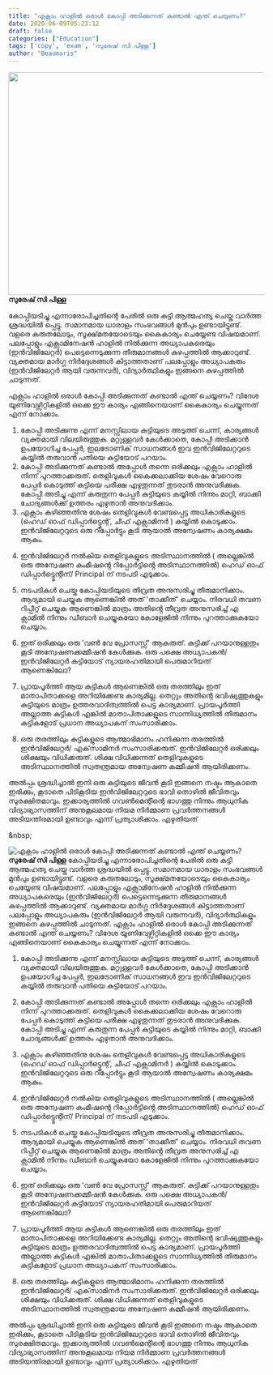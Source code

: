 ```yaml
---
title: "എക്സാം ഹാളിൽ ഒരാൾ കോപ്പി അടിക്കുന്നത് കണ്ടാൽ എന്ത് ചെയ്യണം?"
date: 2020-06-09T05:23:12
draft: false
categories: ["Education"]
tags: ['copy', 'exam', 'സുരേഷ് സി പിള്ള']
author: "Beaumaris"
---
```


<strong><a href="https://wordpress-972788-3403151.cloudwaysapps.com/suresh-c-pillai-post-copying-exam/276944/china-india-pm-border-issue-92" rel="attachment wp-att-276945"><img class="alignleft size-full wp-image-276945" src="https://cdn.boolokam.com/articles/2020/06/china-india-pm-border-issue-91.jpg" alt="" width="845" height="440" /></a>സുരേഷ് സി പിള്ള</strong>

കോപ്പിയടിച്ചു എന്നാരോപിച്ചതിന്റെ പേരിൽ ഒരു കുട്ടി ആത്മഹത്യ ചെയ്ത വാർത്ത ശ്രദ്ധയിൽ പ്പെട്ടു. സമാനമായ ധാരാളം സംഭവങ്ങൾ മുൻപും ഉണ്ടായിട്ടുണ്ട്. വളരെ കരുതലോടും, സൂക്ഷ്‌മതയോടെയും കൈകാര്യം ചെയ്യേണ്ട വിഷയമാണ്. പലപ്പോളും എക്സാമിനേഷൻ ഹാളിൽ നിൽക്കുന്ന അധ്യാപകരെയും (ഇൻവിജിലേറ്റർ) പെട്ടെന്നെടുക്കുന്ന തീരുമാനങ്ങൾ കുഴപ്പത്തിൽ ആക്കാറുണ്ട്. വ്യക്തമായ മാർഗ്ഗ നിർദ്ദേശങ്ങൾ കിട്ടാത്തതാണ് പലപ്പോളും അധ്യാപകരും (ഇൻവിജിലേറ്റർ ആയി വരുന്നവർ), വിദ്യാർത്ഥികളും ഇങ്ങനെ കുഴപ്പത്തിൽ ചാടുന്നത്.

എക്സാം ഹാളിൽ ഒരാൾ കോപ്പി അടിക്കുന്നത് കണ്ടാൽ എന്ത് ചെയ്യണം? വിദേശ യൂണിവേഴ്സിറ്റികളിൽ ഒക്കെ ഈ കാര്യം എങ്ങിനെയാണ് കൈകാര്യം ചെയ്യുന്നത് എന്ന് നോക്കാം.

<ol>
<li>കോപ്പി അടിക്കുന്നു എന്ന് മനസ്സിലായ കുട്ടിയുടെ അടുത്ത് ചെന്ന്, കാര്യങ്ങൾ വ്യക്തമായി വിലയിരുത്തുക. മറ്റുള്ളവർ കേൾക്കാതെ, കോപ്പി അടിക്കാൻ ഉപയോഗിച്ച പേപ്പർ, ഇലട്രോണിക് സാധനങ്ങൾ ഇവ ഇൻവിജിലേറ്ററുടെ കയ്യിൽ തരുവാൻ പതിയെ കുട്ടിയോട് പറയാം.</li>
<li>കോപ്പി അടിക്കുന്നത് കണ്ടാൽ അപ്പോൾ തന്നെ ഒരിക്കലും എക്സാം ഹാളിൽ നിന്ന് പുറത്താക്കരുത്. തെളിവുകൾ കൈക്കലാക്കിയ ശേഷം വേറൊരു പേപ്പർ കൊടുത്ത് കുട്ടിയെ പരീക്ഷ എഴുതുന്നത് തുടരാൻ അനുവദിക്കുക. കോപ്പി അടിച്ചു എന്ന് കരുതുന്ന പേപ്പർ കുട്ടിയുടെ കയ്യിൽ നിന്നും മാറ്റി, ബാക്കി ചോദ്യങ്ങൾക്ക് ഉത്തരം എഴുതാൻ അനുവദിക്കാം.</li>
<li>എക്സാം കഴിഞ്ഞതിനു ശേഷം തെളിവുകൾ വേണ്ടപ്പെട്ട അധികാരികളുടെ (ഹെഡ് ഓഫ് ഡിപ്പാർട്ട്മെന്റ്, ചീഫ് എക്സാമിനർ ) കയ്യിൽ കൊടുക്കാം. ഇൻവിജിലേറ്ററുടെ ഒരു റിപ്പോർട്ടും കൂടി ആയാൽ അന്വേഷണം കാര്യക്ഷമം ആകും.</li>
<li><p>ഇൻവിജിലേറ്റർ നൽകിയ തെളിവുകളുടെ അടിസ്ഥാനത്തിൽ ( അല്ലെങ്കിൽ ഒരു അന്വേഷണ കംമീഷൻ്റെ റിപ്പോർട്ടിൻ്റെ അടിസ്ഥാനത്തിൽ) ഹെഡ് ഓഫ് ഡിപ്പാർട്ട്മെന്റിന്/ Principal ന് നടപടി എടുക്കാം.</p></li>
<li><p>നടപടികൾ ചെയ്ത കോപ്പിയടിയുടെ തീവ്രത അനുസരിച്ചു തീരുമാനിക്കാം. ആദ്യമായി ചെയ്യുക ആണെങ്കിൽ അത് 'താക്കീത്' ചെയ്യാം. നിരവധി തവണ റിപ്പീറ്റ് ചെയ്യുക ആണെങ്കിൽ മാത്രം അതിൻ്റെ തീവ്രത അനുസരിച്ച് എ ക്സാമിൽ നിന്നും ഡീബാർ ചെയ്യുകയോ കോളേജിൽ നിന്നും പുറത്താക്കുകയോ ചെയ്യാം.</p></li>
<li><p>ഇത് ഒരിക്കലും ഒരു 'വൺ വേ പ്രോസസ്സ്' ആകരുത്. കുട്ടിക്ക് പറയാനുള്ളതും കൂടി അന്വേഷണക്കമ്മീഷൻ കേൾക്കുക. ഒരു പക്ഷെ അധ്യാപകൻ/ ഇൻവിജിലേറ്റർ കുട്ടിയോട് ന്യായരഹതിമായി പെരുമാറിയത് ആണെങ്കിലോ?</p></li>
<li><p>പ്രായപൂർത്തി ആയ കുട്ടികൾ ആണെങ്കിൽ ഒരു തരത്തിലും ഇത് മാതാപിതാക്കളെ അറിയിക്കേണ്ട കാര്യമില്ല. തെറ്റും അതിന്റെ ഭവിഷ്യത്തുകളും കുട്ടിയുടെ മാത്രം ഉത്തരവാദിത്വത്തിൽ പെട്ട കാര്യമാണ്. പ്രായപൂർത്തി അല്ലാത്ത കുട്ടികൾ എങ്കിൽ മാതാപിതാക്കളുടെ സാന്നിധ്യത്തിൽ തീരുമാനം കുട്ടികളോട് പ്രധാന അധ്യാപകന് സംസാരിക്കാം.</p></li>
<li><p>ഒരു തരത്തിലും കുട്ടികളുടെ ആത്മാഭിമാനം ഹനിക്കുന്ന തരത്തിൽ ഇൻവിജിലേറ്റർ/ എക്‌സാമിനർ സംസാരിക്കരുത്. ഇൻവിജിലേറ്റർ ഒരിക്കലും ശിക്ഷയും വിധിക്കരുത്. ശിക്ഷ വിധിക്കുന്നത് തെളിവുകളുടെ അടിസ്ഥാനത്തിൽ സ്വതന്ത്രമായ അന്വേഷണ കമ്മീഷൻ ആയിരിക്കണം.</p></li>
</ol>

<p>അൽപ്പം ശ്രദ്ധിച്ചാൽ ഇനി ഒരു കുട്ടിയുടെ ജീവൻ കൂടി ഇങ്ങനെ നഷ്ടം ആകാതെ ഇരിക്കും, കൂടാതെ പിടികൂടിയ ഇൻവിജിലേറ്ററുടെ ഭാവി തൊഴിൽ ജീവിതവും സുരക്ഷിതമാവും. ഇക്കാര്യത്തിൽ ഗവൺമെന്റിന്റെ ഭാഗത്തു നിന്നും ആധുനിക വിദ്യാഭ്യാസത്തിന് അനുകൂലമായ നിയമ നിർമ്മാണ പ്രവർത്തനങ്ങൾ അടിയന്തിരമായി ഉണ്ടാവും എന്ന് പ്രത്യാശിക്കാം.
എഴുതിയത്

&amp;nbsp;</p>


![എക്സാം ഹാളിൽ ഒരാൾ കോപ്പി അടിക്കുന്നത് കണ്ടാൽ എന്ത് ചെയ്യണം?](https://cdn.boolokam.com/articles/2020/06/china-india-pm-border-issue-91.jpg)**[](https://wordpress-972788-3403151.cloudwaysapps.com/suresh-c-pillai-post-copying-exam/276944/china-india-pm-border-issue-92)സുരേഷ് സി പിള്ള** കോപ്പിയടിച്ചു എന്നാരോപിച്ചതിന്റെ പേരിൽ ഒരു കുട്ടി ആത്മഹത്യ ചെയ്ത വാർത്ത ശ്രദ്ധയിൽ പ്പെട്ടു. സമാനമായ ധാരാളം സംഭവങ്ങൾ മുൻപും ഉണ്ടായിട്ടുണ്ട്. വളരെ കരുതലോടും, സൂക്ഷ്‌മതയോടെയും കൈകാര്യം ചെയ്യേണ്ട വിഷയമാണ്. പലപ്പോളും എക്സാമിനേഷൻ ഹാളിൽ നിൽക്കുന്ന അധ്യാപകരെയും (ഇൻവിജിലേറ്റർ) പെട്ടെന്നെടുക്കുന്ന തീരുമാനങ്ങൾ കുഴപ്പത്തിൽ ആക്കാറുണ്ട്. വ്യക്തമായ മാർഗ്ഗ നിർദ്ദേശങ്ങൾ കിട്ടാത്തതാണ് പലപ്പോളും അധ്യാപകരും (ഇൻവിജിലേറ്റർ ആയി വരുന്നവർ), വിദ്യാർത്ഥികളും ഇങ്ങനെ കുഴപ്പത്തിൽ ചാടുന്നത്. എക്സാം ഹാളിൽ ഒരാൾ കോപ്പി അടിക്കുന്നത് കണ്ടാൽ എന്ത് ചെയ്യണം? വിദേശ യൂണിവേഴ്സിറ്റികളിൽ ഒക്കെ ഈ കാര്യം എങ്ങിനെയാണ് കൈകാര്യം ചെയ്യുന്നത് എന്ന് നോക്കാം. 

  1. കോപ്പി അടിക്കുന്നു എന്ന് മനസ്സിലായ കുട്ടിയുടെ അടുത്ത് ചെന്ന്, കാര്യങ്ങൾ വ്യക്തമായി വിലയിരുത്തുക. മറ്റുള്ളവർ കേൾക്കാതെ, കോപ്പി അടിക്കാൻ ഉപയോഗിച്ച പേപ്പർ, ഇലട്രോണിക് സാധനങ്ങൾ ഇവ ഇൻവിജിലേറ്ററുടെ കയ്യിൽ തരുവാൻ പതിയെ കുട്ടിയോട് പറയാം.
  2. കോപ്പി അടിക്കുന്നത് കണ്ടാൽ അപ്പോൾ തന്നെ ഒരിക്കലും എക്സാം ഹാളിൽ നിന്ന് പുറത്താക്കരുത്. തെളിവുകൾ കൈക്കലാക്കിയ ശേഷം വേറൊരു പേപ്പർ കൊടുത്ത് കുട്ടിയെ പരീക്ഷ എഴുതുന്നത് തുടരാൻ അനുവദിക്കുക. കോപ്പി അടിച്ചു എന്ന് കരുതുന്ന പേപ്പർ കുട്ടിയുടെ കയ്യിൽ നിന്നും മാറ്റി, ബാക്കി ചോദ്യങ്ങൾക്ക് ഉത്തരം എഴുതാൻ അനുവദിക്കാം.
  3. എക്സാം കഴിഞ്ഞതിനു ശേഷം തെളിവുകൾ വേണ്ടപ്പെട്ട അധികാരികളുടെ (ഹെഡ് ഓഫ് ഡിപ്പാർട്ട്മെന്റ്, ചീഫ് എക്സാമിനർ ) കയ്യിൽ കൊടുക്കാം. ഇൻവിജിലേറ്ററുടെ ഒരു റിപ്പോർട്ടും കൂടി ആയാൽ അന്വേഷണം കാര്യക്ഷമം ആകും.
  4. ഇൻവിജിലേറ്റർ നൽകിയ തെളിവുകളുടെ അടിസ്ഥാനത്തിൽ ( അല്ലെങ്കിൽ ഒരു അന്വേഷണ കംമീഷൻ്റെ റിപ്പോർട്ടിൻ്റെ അടിസ്ഥാനത്തിൽ) ഹെഡ് ഓഫ് ഡിപ്പാർട്ട്മെന്റിന്/ Principal ന് നടപടി എടുക്കാം.

  5. നടപടികൾ ചെയ്ത കോപ്പിയടിയുടെ തീവ്രത അനുസരിച്ചു തീരുമാനിക്കാം. ആദ്യമായി ചെയ്യുക ആണെങ്കിൽ അത് 'താക്കീത്' ചെയ്യാം. നിരവധി തവണ റിപ്പീറ്റ് ചെയ്യുക ആണെങ്കിൽ മാത്രം അതിൻ്റെ തീവ്രത അനുസരിച്ച് എ ക്സാമിൽ നിന്നും ഡീബാർ ചെയ്യുകയോ കോളേജിൽ നിന്നും പുറത്താക്കുകയോ ചെയ്യാം.

  6. ഇത് ഒരിക്കലും ഒരു 'വൺ വേ പ്രോസസ്സ്' ആകരുത്. കുട്ടിക്ക് പറയാനുള്ളതും കൂടി അന്വേഷണക്കമ്മീഷൻ കേൾക്കുക. ഒരു പക്ഷെ അധ്യാപകൻ/ ഇൻവിജിലേറ്റർ കുട്ടിയോട് ന്യായരഹതിമായി പെരുമാറിയത് ആണെങ്കിലോ?

  7. പ്രായപൂർത്തി ആയ കുട്ടികൾ ആണെങ്കിൽ ഒരു തരത്തിലും ഇത് മാതാപിതാക്കളെ അറിയിക്കേണ്ട കാര്യമില്ല. തെറ്റും അതിന്റെ ഭവിഷ്യത്തുകളും കുട്ടിയുടെ മാത്രം ഉത്തരവാദിത്വത്തിൽ പെട്ട കാര്യമാണ്. പ്രായപൂർത്തി അല്ലാത്ത കുട്ടികൾ എങ്കിൽ മാതാപിതാക്കളുടെ സാന്നിധ്യത്തിൽ തീരുമാനം കുട്ടികളോട് പ്രധാന അധ്യാപകന് സംസാരിക്കാം.

  8. ഒരു തരത്തിലും കുട്ടികളുടെ ആത്മാഭിമാനം ഹനിക്കുന്ന തരത്തിൽ ഇൻവിജിലേറ്റർ/ എക്‌സാമിനർ സംസാരിക്കരുത്. ഇൻവിജിലേറ്റർ ഒരിക്കലും ശിക്ഷയും വിധിക്കരുത്. ശിക്ഷ വിധിക്കുന്നത് തെളിവുകളുടെ അടിസ്ഥാനത്തിൽ സ്വതന്ത്രമായ അന്വേഷണ കമ്മീഷൻ ആയിരിക്കണം.




അൽപ്പം ശ്രദ്ധിച്ചാൽ ഇനി ഒരു കുട്ടിയുടെ ജീവൻ കൂടി ഇങ്ങനെ നഷ്ടം ആകാതെ ഇരിക്കും, കൂടാതെ പിടികൂടിയ ഇൻവിജിലേറ്ററുടെ ഭാവി തൊഴിൽ ജീവിതവും സുരക്ഷിതമാവും. ഇക്കാര്യത്തിൽ ഗവൺമെന്റിന്റെ ഭാഗത്തു നിന്നും ആധുനിക വിദ്യാഭ്യാസത്തിന് അനുകൂലമായ നിയമ നിർമ്മാണ പ്രവർത്തനങ്ങൾ അടിയന്തിരമായി ഉണ്ടാവും എന്ന് പ്രത്യാശിക്കാം. എഴുതിയത് &nbsp;
